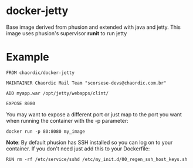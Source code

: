 docker-jetty
============

Base image derived from phusion and extended with java and jetty. This image uses phusion's supervisor **runit** to run jetty

Example
==================

```
FROM chaordic/docker-jetty

MAINTAINER Chaordic Mail Team "scorsese-devs@chaordic.com.br"

ADD myapp.war /opt/jetty/webapps/clint/

EXPOSE 8080
```

You may want to expose a different port or just map to the port you want when running the container with the -p parameter:

```
docker run -p 80:8080 my_image
```

**Note**: By default phusion has SSH installed so you can log on to your container. If you don't need just add this to your Dockerfile:

```
RUN rm -rf /etc/service/sshd /etc/my_init.d/00_regen_ssh_host_keys.sh
```
